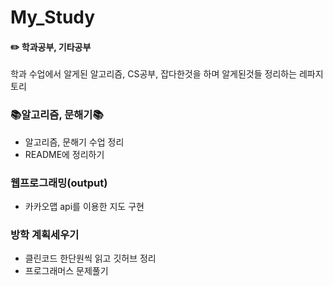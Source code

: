 # My_Study
#### ✏️ 학과공부, 기타공부
학과 수업에서 알게된 알고리즘, CS공부, 잡다한것을 하며 알게된것들 정리하는 레파지토리

### 📚알고리즘, 문해기📚
* 알고리즘, 문해기 수업 정리
* README에 정리하기

### 웹프로그래밍(output)
* 카카오맵 api를 이용한 지도 구현

### 방학 계획세우기
* 클린코드 한단원씩 읽고 깃허브 정리
* 프로그래머스 문제풀기

